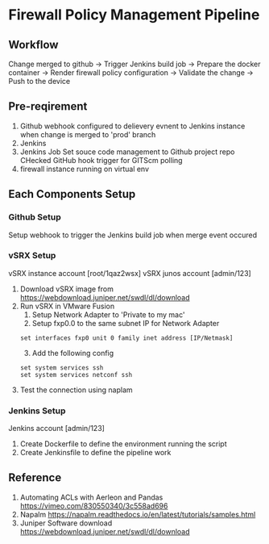 # Firewall Policy Management Pipeline

## Workflow

Change merged to github -> Trigger Jenkins build job -> Prepare the docker container -> Render firewall policy configuration -> Validate the change -> Push to the device

## Pre-reqirement
1. Github
    webhook configured to delievery evnent to Jenkins instance when change is merged to 'prod' branch
2. Jenkins
3. Jenkins Job
    Set souce code management to Github project repo
    CHecked GitHub hook trigger for GITScm polling
3. firewall instance running on virtual env

## Each Components Setup
### Github Setup
Setup webhook to trigger the Jenkins build job when merge event occured

### vSRX Setup
vSRX instance account [root/1qaz2wsx] 
vSRX junos account [admin/123]
1. Download vSRX image from https://webdownload.juniper.net/swdl/dl/download
2. Run vSRX in VMware Fusion
    1. Setup Network Adapter to 'Private to my mac'
    2. Setup fxp0.0 to the same subnet IP for Network Adapter
    ```
    set interfaces fxp0 unit 0 family inet address [IP/Netmask]
    ```
    3. Add the following config
    ```
    set system services ssh
    set system services netconf ssh
    ```
3. Test the connection using naplam

### Jenkins Setup
Jenkins account [admin/123]
1. Create Dockerfile to define the environment running the script
2. Create Jenkinsfile to define the pipeline work


## Reference
1. Automating ACLs with Aerleon and Pandas https://vimeo.com/830550340/3c558ad696
2. Napalm https://napalm.readthedocs.io/en/latest/tutorials/samples.html
3. Juniper Software download https://webdownload.juniper.net/swdl/dl/download